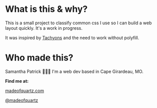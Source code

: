 # What is this & why?
This is a small project to classify common css I use so I can build a web layout quickly. It's a work in progress.

It was inspired by [Tachyons](http://tachyons.io/) and the need to work without polyfill.

# Who made this?
Samantha Patrick 👩🏻‍💻
I'm a web dev based in Cape Girardeau, MO.

**Find me at:**

[madeofquartz.com](http://madeofquartz.com/)

[@madeofquartz](http://twitter.com/madeofquartz)
